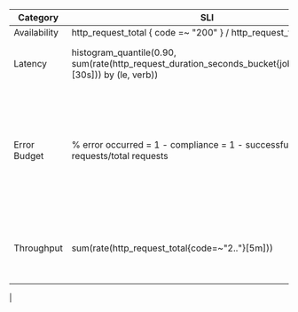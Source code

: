 | **Category** | **SLI**                                                                                                     | **SLO **                                                                                                     | **** | **** | **** | **** | **** | **** | **** |
|--------------|-------------------------------------------------------------------------------------------------------------|--------------------------------------------------------------------------------------------------------------|------|------|------|------|------|------|------|
| Availability | http_request_total { code =~ "200" } / http_request_total                                                   | 99%                                                                                                          |      |      |      |      |      |      |      |
| Latency      | histogram_quantile(0.90, sum(rate(http_request_duration_seconds_bucket{job="website"}[30s])) by (le, verb)) | 90% of requests below 100ms                                                                                  |      |      |      |      |      |      |      |
| Error Budget | % error occurred = 1 - compliance = 1 - successful requests/total requests                                  | Error budget is defined at 20%. This means that 20% of the requests can fail and still be within the budget  |      |      |      |      |      |      |      |
| Throughput   | sum(rate(http_request_total{code=~"2.."}[5m]))                                                              | 5 RPS indicates the application is functioning                                                               |      |      |      |      |      |      |      |
|                                                                         
